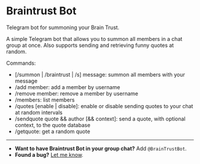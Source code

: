 # Braintrust Bot
Telegram bot for summoning your Brain Trust.

A simple Telegram bot that allows you to summon all members in a chat group at once. Also supports sending and retrieving funny quotes at random. 

Commands:
- [/summon | /braintrust | /s] message: summon all members with your message
- /add member: add a member by username
- /remove member: remove a member by username
- /members: list members
- /quotes [enable | disable]: enable or disable sending quotes to your chat at random intervals
- /sendquote quote && author [&& context]: send a quote, with optional context, to the quote database
- /getquote: get a random quote

----
- **Want to have Braintrust Bot in your group chat?** Add `@BrainTrustBot`.
- **Found a bug?** [Let me know](https://github.com/terabyte128/braintrust-bot/issues).

